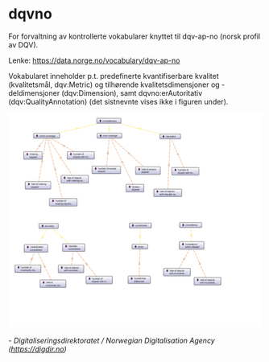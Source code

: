 # dqvno

For forvaltning av kontrollerte vokabularer knyttet til dqv-ap-no (norsk profil av DQV).

Lenke: https://data.norge.no/vocabulary/dqv-ap-no

Vokabularet inneholder p.t. predefinerte kvantifiserbare kvalitet (kvalitetsmål, dqv:Metric) og tilhørende kvalitetsdimensjoner og -deldimensjoner (dqv:Dimension), samt dqvno:erAutoritativ (dqv:QualityAnnotation) (det sistnevnte vises ikke i figuren under).

![predefinerte kvalitetsmål](images/dqvno_v04.png)

\- _Digitaliseringsdirektoratet / Norwegian Digitalisation Agency (https://digdir.no)_
